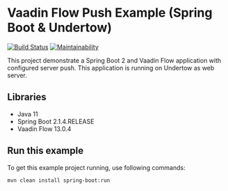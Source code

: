 # Vaadin Flow Push Example (Spring Boot & Undertow)
[![Build Status](https://travis-ci.org/loefflefarn/vaadin-flow-push-example.svg?branch=master)](https://travis-ci.org/loefflefarn/vaadin-flow-push-example)
[![Maintainability](https://api.codeclimate.com/v1/badges/36cb6b15ba22e014f16f/maintainability)](https://codeclimate.com/github/loefflefarn/vaadin-flow-push-example/maintainability)

This project demonstrate a Spring Boot 2 and Vaadin Flow application with configured server push. 
This application is running on Undertow as web server.

## Libraries

- Java 11
- Spring Boot 2.1.4.RELEASE
- Vaadin Flow 13.0.4

## Run this example

To get this example project running, use following commands:

```
mvn clean install spring-boot:run
```

